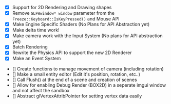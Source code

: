 - [x] Support for 2D Rendering and Drawing shapes
- [x] Remove `GLFWwindow* window` parameter from the `Freeze::Keyboard::IsKeyPressed()` and Mouse API
- [x] Make Engine Specific Shaders (No Plans for API Abstraction yet)
- [x] Make delta time work!
- [x] Make camera work with the Input System (No plans for API abstraction yet)
- [x] Batch Rendering
- [x] Rewrite the Physics API to support the new 2D Renderer
- [x] Make an Event System

- [] Create functions to manage movement of camera (including rotation)
- [] Make a small entity editor (Edit it's position, rotation, etc..)
- [] Call Flush() at the end of a scene and creation of scenes
- [] Allow for enabling Debug Render (BOX2D) in a seperate imgui window and not affect the sandbox
- [] Abstract glVertexAttribPointer for setting vertex data easily
